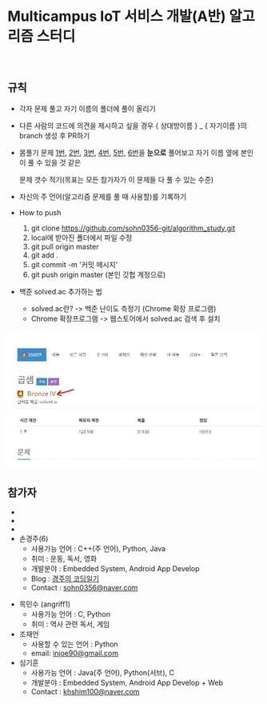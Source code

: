 # Multicampus IoT 서비스 개발(A반) 알고리즘 스터디

　

## 규칙

* 각자 문제 풀고 자기 이름의 폴더에 풀이 올리기

* 다른 사람의 코드에 의견을 제시하고 싶을 경우 { 상대방이름 } _ { 자기이름 }의 branch 생성 후 PR하기

* 몸풀기 문제 [1번](https://www.acmicpc.net/problem/2588), [2번](https://www.acmicpc.net/problem/10872), [3번](https://www.acmicpc.net/problem/2562), [4번](https://www.acmicpc.net/problem/2751), [5번](https://www.acmicpc.net/problem/1697), [6번](https://www.acmicpc.net/problem/1520)을 **눈으로** 풀어보고 자기 이름 옆에 본인이 풀 수 있을 것 같은

  문제 갯수 적기(목표는 모든 참가자가 이 문제들 다 풀 수 있는 수준)

* 자신의 주 언어(알고리즘 문제를 풀 때 사용할)를 기록하기

* How to push
  1. git clone https://github.com/sohn0356-git/algorithm_study.git
  2. local에 받아진 폴더에서 파일 수정
  3. git pull origin master 
  4. git add . 
  5. git commit -m '커밋 메시지'
  7. git push origin master   (본인 깃헙 계정으로)

* 백준 solved.ac 추가하는 법

  * solved.ac란? -> 백준 난이도 측정기 (Chrome 확장 프로그램)
  * Chrome 확장프로그램 -> 웹스토어에서 solved.ac 검색 후 설치

![캡처](md-images/108507193-4b446d00-72fd-11eb-9dab-063c7df413b2.JPG)

  

## 참가자

* 
*  
*  
* 손경주(6)
  * 사용가능 언어 : C++(주 언어), Python, Java
  * 취미 : 운동, 독서, 영화
  * 개발분야 : Embedded System, Android App Develop
  * Blog : [경주의 코딩일기](https://sohn0356-git.github.io)
  * Contact : sohn0356@naver.com

- 목민수 (angriff1)
  - 사용가능 언어 : C, Python
  - 취미 : 역사 관련 독서, 게임
- 조재언
  - 사용할 수 있는 언어 : Python
  - email: injoe90@gmail.com
- 심기훈
  - 사용가능 언어 : Java(주 언어), Python(서브), C
  - 개발분야 : Embedded System, Android App Develop + Web
  - Contact : khshim100@naver.com

